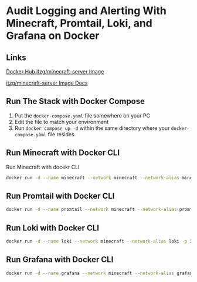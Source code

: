 # Audit Logging and Alerting With Minecraft, Promtail, Loki, and Grafana on Docker

## Links
[Docker Hub itzg/minecraft-server Image ](https://hub.docker.com/r/itzg/minecraft-server)

[itzg/minecraft-server Image Docs ](https://docker-minecraft-server.readthedocs.io/en/latest/)



## Run The Stack with Docker Compose
1. Put the `docker-compose.yaml` file somewhere on your PC
2. Edit the file to match your environment
3. Run `docker compose up -d` within the same directory where your `docker-compose.yaml` file resides.

## Run Minecraft with Docker CLI

Run Minecraft with docekr CLI
```bash
docker run -d --name minecraft --network minecraft --network-alias minecraft -p 25565:25565 -e EULA=true -v C:\some\path\on\my\pc:/data --restart on-failure itzg/minecraft-server:latest
```

## Run Promtail with Docker CLI
```bash
docker run -d --name promtail --network minecraft --network-alias promtail -v C:\path\to\minecraft\logs\on\your\pc:/var/log grafana/promtail
```

## Run Loki with Docker CLI
```bash
docker run -d --name loki --network minecraft --network-alias loki -p 3100:3100 grafana/loki
```

## Run Grafana with Docker CLI
```bash
docker run -d --name grafana --network minecraft --network-alias grafana -p 3000:3000 -v C:\some\path\on\my\pc:/var/lib/grafana grafana/grafana
```